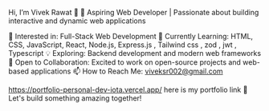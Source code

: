 Hi, I’m Vivek Rawat 👋
🔹 Aspiring Web Developer | Passionate about building interactive and dynamic web applications

👀 Interested in: Full-Stack Web Development
🌱 Currently Learning: HTML, CSS, JavaScript, React, Node.js, Express.js , Tailwind css , zod , jwt , Typescript
💡 Exploring: Backend development and modern web frameworks
💞️ Open to Collaboration: Excited to work on open-source projects and web-based applications
📫 How to Reach Me: viveksr002@gmail.com

https://portfolio-personal-dev-iota.vercel.app/ here is my portfolio link
🚀 Let's build something amazing together!

